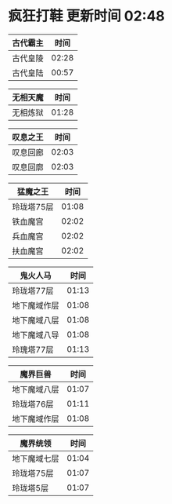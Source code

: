 # 疯狂打鞋 更新时间 02:48

| 古代霸主   | 时间    |
|--------|-------|
| 古代皇陵 | 02:28 |
| 古代皇陆 | 00:57 |

| 无相天魔   | 时间    |
|--------|-------|
| 无相炼狱 | 01:28 |

| 叹息之王   | 时间    |
|--------|-------|
| 叹息回廊 | 02:03 |
| 叹息回廓 | 02:03 |

| 猛魔之王   | 时间    |
|--------|-------|
| 玲珑塔75层 | 01:08 |
| 铁血魔宫 | 02:02 |
| 兵血魔宫 | 02:02 |
| 扶血魔宫 | 02:02 |

| 鬼火人马   | 时间    |
|--------|-------|
| 玲珑塔77层 | 01:13 |
| 地下魔域作层 | 01:08 |
| 地下魔域八层 | 01:08 |
| 地下魔域八导 | 01:08 |
| 玲瑰塔77层 | 01:13 |

| 魔界巨兽   | 时间    |
|--------|-------|
| 地下魔域八层 | 01:07 |
| 玲珑塔76层 | 01:11 |
| 地下魔域作层 | 01:08 |

| 魔界统领   | 时间    |
|--------|-------|
| 地下魔域七层 | 01:04 |
| 玲珑塔75层 | 01:07 |
| 玲珑塔5层 | 01:07 |